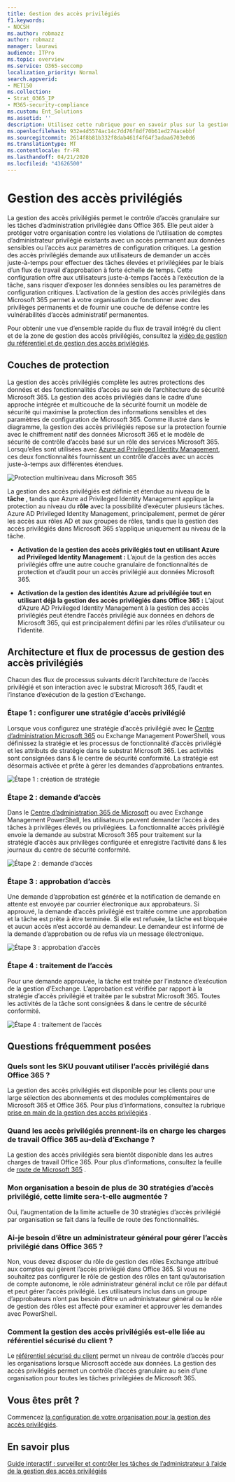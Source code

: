 ```yaml
---
title: Gestion des accès privilégiés
f1.keywords:
- NOCSH
ms.author: robmazz
author: robmazz
manager: laurawi
audience: ITPro
ms.topic: overview
ms.service: O365-seccomp
localization_priority: Normal
search.appverid:
- MET150
ms.collection:
- Strat_O365_IP
- M365-security-compliance
ms.custom: Ent_Solutions
ms.assetid: ''
description: Utilisez cette rubrique pour en savoir plus sur la gestion des accès privilégiés
ms.openlocfilehash: 932e4d5574ac14c7dd76f8df70b61ed274acebbf
ms.sourcegitcommit: 2614f8b81b332f8dab461f4f64f3adaa6703e0d6
ms.translationtype: MT
ms.contentlocale: fr-FR
ms.lasthandoff: 04/21/2020
ms.locfileid: "43626500"
---
```

# <a name="privileged-access-management"></a>Gestion des accès privilégiés

La gestion des accès privilégiés permet le contrôle d’accès granulaire sur les tâches d’administration privilégiée dans Office 365. Elle peut aider à protéger votre organisation contre les violations de l’utilisation de comptes d’administrateur privilégié existants avec un accès permanent aux données sensibles ou l’accès aux paramètres de configuration critiques. La gestion des accès privilégiés demande aux utilisateurs de demander un accès juste-à-temps pour effectuer des tâches élevées et privilégiées par le biais d’un flux de travail d’approbation à forte échelle de temps. Cette configuration offre aux utilisateurs juste-à-temps l’accès à l’exécution de la tâche, sans risquer d’exposer les données sensibles ou les paramètres de configuration critiques. L’activation de la gestion des accès privilégiés dans Microsoft 365 permet à votre organisation de fonctionner avec des privilèges permanents et de fournir une couche de défense contre les vulnérabilités d’accès administratif permanentes.

Pour obtenir une vue d’ensemble rapide du flux de travail intégré du client et de la zone de gestion des accès privilégiés, consultez la [vidéo de gestion du référentiel et de gestion des accès privilégiés](https://go.microsoft.com/fwlink/?linkid=2066800).

## <a name="layers-of-protection"></a>Couches de protection

La gestion des accès privilégiés complète les autres protections des données et des fonctionnalités d’accès au sein de l’architecture de sécurité Microsoft 365. La gestion des accès privilégiés dans le cadre d’une approche intégrée et multicouche de la sécurité fournit un modèle de sécurité qui maximise la protection des informations sensibles et des paramètres de configuration de Microsoft 365. Comme illustré dans le diagramme, la gestion des accès privilégiés repose sur la protection fournie avec le chiffrement natif des données Microsoft 365 et le modèle de sécurité de contrôle d’accès basé sur un rôle des services Microsoft 365. Lorsqu’elles sont utilisées avec [Azure ad Privileged Identity Management](https://docs.microsoft.com/azure/active-directory/active-directory-privileged-identity-management-configure), ces deux fonctionnalités fournissent un contrôle d’accès avec un accès juste-à-temps aux différentes étendues.

![Protection multiniveau dans Microsoft 365](../media/pam-layered-protection.png)

La gestion des accès privilégiés est définie et étendue au niveau de la **tâche** , tandis que Azure ad Privileged Identity Management applique la protection au niveau du **rôle** avec la possibilité d’exécuter plusieurs tâches. Azure AD Privileged Identity Management, principalement, permet de gérer les accès aux rôles AD et aux groupes de rôles, tandis que la gestion des accès privilégiés dans Microsoft 365 s’applique uniquement au niveau de la tâche.

- **Activation de la gestion des accès privilégiés tout en utilisant Azure ad Privileged Identity Management :** L’ajout de la gestion des accès privilégiés offre une autre couche granulaire de fonctionnalités de protection et d’audit pour un accès privilégié aux données Microsoft 365.

- **Activation de la gestion des identités Azure ad privilégiée tout en utilisant déjà la gestion des accès privilégiés dans Office 365 :**  L’ajout d’Azure AD Privileged Identity Management à la gestion des accès privilégiés peut étendre l’accès privilégié aux données en dehors de Microsoft 365, qui est principalement défini par les rôles d’utilisateur ou l’identité.  

## <a name="privileged-access-management-architecture-and-process-flow"></a>Architecture et flux de processus de gestion des accès privilégiés

Chacun des flux de processus suivants décrit l’architecture de l’accès privilégié et son interaction avec le substrat Microsoft 365, l’audit et l’instance d’exécution de la gestion d’Exchange.

### <a name="step-1-configure-a-privileged-access-policy"></a>Étape 1 : configurer une stratégie d’accès privilégié

Lorsque vous configurez une stratégie d’accès privilégié avec le [Centre d’administration Microsoft 365](https://admin.microsoft.com) ou Exchange Management PowerShell, vous définissez la stratégie et les processus de fonctionnalité d’accès privilégié et les attributs de stratégie dans le substrat Microsoft 365. Les activités sont consignées dans &amp; le centre de sécurité conformité. La stratégie est désormais activée et prête à gérer les demandes d’approbations entrantes.

![Étape 1 : création de stratégie](../media/pam-step1-policy-creation.jpg)

### <a name="step-2-access-request"></a>Étape 2 : demande d’accès

Dans le [Centre d’administration 365 de Microsoft](https://admin.microsoft.com) ou avec Exchange Management PowerShell, les utilisateurs peuvent demander l’accès à des tâches à privilèges élevés ou privilégiées. La fonctionnalité accès privilégié envoie la demande au substrat Microsoft 365 pour traitement sur la stratégie d’accès aux privilèges configurée et enregistre l’activité dans &amp; les journaux du centre de sécurité conformité.

![Étape 2 : demande d’accès](../media/pam-step2-access-request.jpg)

### <a name="step-3-access-approval"></a>Étape 3 : approbation d’accès

Une demande d’approbation est générée et la notification de demande en attente est envoyée par courrier électronique aux approbateurs. Si approuvé, la demande d’accès privilégié est traitée comme une approbation et la tâche est prête à être terminée. Si elle est refusée, la tâche est bloquée et aucun accès n’est accordé au demandeur. Le demandeur est informé de la demande d’approbation ou de refus via un message électronique.

![Étape 3 : approbation d’accès](../media/pam-step3-access-approval.jpg)

### <a name="step-4-access-processing"></a>Étape 4 : traitement de l’accès

Pour une demande approuvée, la tâche est traitée par l’instance d’exécution de la gestion d’Exchange. L’approbation est vérifiée par rapport à la stratégie d’accès privilégié et traitée par le substrat Microsoft 365. Toutes les activités de la tâche sont consignées &amp; dans le centre de sécurité conformité.

![Étape 4 : traitement de l’accès](../media/pam-step4-access-processing.jpg)

## <a name="frequently-asked-questions"></a>Questions fréquemment posées

### <a name="what-skus-can-use-privileged-access-in-office-365"></a>Quels sont les SKU pouvant utiliser l’accès privilégié dans Office 365 ?

La gestion des accès privilégiés est disponible pour les clients pour une large sélection des abonnements et des modules complémentaires de Microsoft 365 et Office 365. Pour plus d’informations, consultez la rubrique [prise en main de la gestion des accès privilégiés](privileged-access-management-configuration.md) .

### <a name="when-will-privileged-access-support-office-365-workloads-beyond-exchange"></a>Quand les accès privilégiés prennent-ils en charge les charges de travail Office 365 au-delà d’Exchange ?

La gestion des accès privilégiés sera bientôt disponible dans les autres charges de travail Office 365. Pour plus d’informations, consultez la feuille de [route de Microsoft 365](https://www.microsoft.com/microsoft-365/roadmap) .

### <a name="my-organization-needs-more-than-30-privileged-access-policies-will-this-limit-be-increased"></a>Mon organisation a besoin de plus de 30 stratégies d’accès privilégié, cette limite sera-t-elle augmentée ?

Oui, l’augmentation de la limite actuelle de 30 stratégies d’accès privilégié par organisation se fait dans la feuille de route des fonctionnalités.

### <a name="do-i-need-to-be-a-global-admin-to-manage-privileged-access-in-office-365"></a>Ai-je besoin d’être un administrateur général pour gérer l’accès privilégié dans Office 365 ?

Non, vous devez disposer du rôle de gestion des rôles Exchange attribué aux comptes qui gèrent l’accès privilégié dans Office 365. Si vous ne souhaitez pas configurer le rôle de gestion des rôles en tant qu’autorisation de compte autonome, le rôle administrateur général inclut ce rôle par défaut et peut gérer l’accès privilégié. Les utilisateurs inclus dans un groupe d’approbateurs n’ont pas besoin d’être un administrateur général ou le rôle de gestion des rôles est affecté pour examiner et approuver les demandes avec PowerShell.

### <a name="how-is-privileged-access-management-related-to-customer-lockbox"></a>Comment la gestion des accès privilégiés est-elle liée au référentiel sécurisé du client ?

Le [référentiel sécurisé du client](https://docs.microsoft.com/office365/admin/manage/customer-lockbox-requests) permet un niveau de contrôle d’accès pour les organisations lorsque Microsoft accède aux données. La gestion des accès privilégiés permet un contrôle d’accès granulaire au sein d’une organisation pour toutes les tâches privilégiées de Microsoft 365.

## <a name="ready-to-get-started"></a>Vous êtes prêt ?

Commencez [la configuration de votre organisation pour la gestion des accès privilégiés](privileged-access-management-configuration.md).

## <a name="learn-more"></a>En savoir plus

[Guide interactif : surveiller et contrôler les tâches de l’administrateur à l’aide de la gestion des accès privilégiés](https://content.cloudguides.com/guides/Privileged%20Access%20Management)
